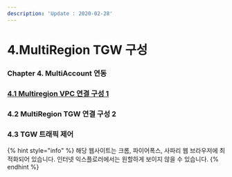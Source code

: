 ```yaml
---
description: 'Update : 2020-02-28'
---
```


# 4.MultiRegion TGW 구성

### Chapter 4. MultiAccount 연동 

### [4.1 Multiregion VPC 연결 구성 1](4.1.multiregion-vpc.md)

### 4.2 MultiRegion TGW 연결 구성 2

### 4.3 TGW 트래픽 제어 



{% hint style="info" %}
해당 웹사이트는 크롬, 파이어폭스, 사파리 웹 브라우저에 최적화되어 있습니다.  인터넷 익스플로러에서는 원할하게 보이지 않을 수 있습니다.
{% endhint %}



